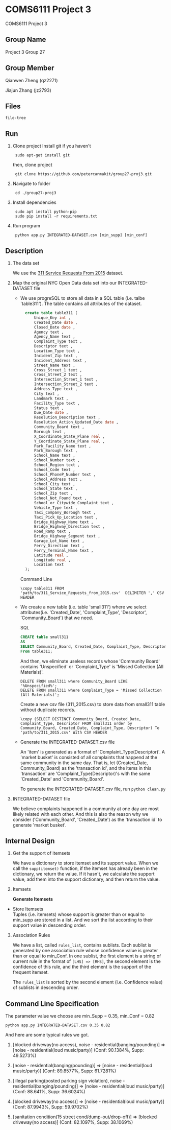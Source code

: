 # COMS6111 Project 3
COMS6111 Project 3

Group Name
--------
Project 3 Group 27

Group Member
--------
   Qianwen Zheng (qz2271)

   Jiajun Zhang (jz2793)
   
Files
--------
	file-tree

Run
--------

1. Clone project
	Install git if you haven't

		sudo apt-get install git

	then, clone project
	
		git clone https://github.com/petercanmakit/group27-proj3.git

2. Navigate to folder

		cd ./group27-proj3

3. Install dependencies

		sudo apt install python-pip
		sudo pip install -r requirements.txt
		
4. Run program
		
		python app.py INTEGRATED-DATASET.csv [min_supp] [min_conf]
		
Description
---------
1. The data set

	We use the [311 Service Requests From 2015](https://data.cityofnewyork.us/dataset/311-Service-Requests-From-2015/57g5-etyj) dataset.

2. Map the original NYC Open Data data set into our INTEGRATED-DATASET file
	
	* We use progreSQL to store all data in a SQL table (i.e. talbe 'table311'). The table contains all attributes of the dataset.
	
	  ```sql
		create table table311 (
			Unique_Key int ,
			Created_Date date ,
			Closed_Date date ,
			Agency text ,
			Agency_Name text ,
			Complaint_Type text ,
			Descriptor text ,
			Location_Type text ,
			Incident_Zip text ,
			Incident_Address text ,
			Street_Name text ,
			Cross_Street_1 text ,
			Cross_Street_2 text ,
			Intersection_Street_1 text ,
			Intersection_Street_2 text ,
			Address_Type text ,
			City text ,
			Landmark text ,
			Facility_Type text ,
			Status text ,
			Due_Date date ,
			Resolution_Description text ,
			Resolution_Action_Updated_Date date ,
			Community_Board text ,
			Borough text ,
			X_Coordinate_State_Plane real ,
			Y_Coordinate_State_Plane real ,
			Park_Facility_Name text ,
			Park_Borough text ,
			School_Name text ,
			School_Number text ,
			School_Region text ,
			School_Code text ,
			School_PhoneP_Number text ,
			School_Address text ,
			School_City text ,
			School_State text ,
			School_Zip text ,
			School_Not_Found text ,
			School_or_Citywide_Complaint text ,
			Vehicle_Type text ,
			Taxi_Company_Borough text ,
			Taxi_Pick_Up_Location text ,
			Bridge_Highway_Name text ,
			Bridge_Highway_Direction text ,
			Road_Ramp text ,
			Bridge_Highway_Segment text ,
			Garage_Lot_Name text ,
			Ferry_Direction text ,
			Ferry_Terminal_Name text ,
			Latitude real ,
			Longitude real ,
			Location text  
		);
	  ```
	
	  Command Line
	
	  ```
	  \copy table311 FROM 'path/to/311_Service_Requests_from_2015.csv'  DELIMITER ',' CSV HEADER
	  ```
	
	* We create a new table (i.e. table 'small311') where we select attributes(i.e. 'Created_Date', 'Complaint_Type', 'Descriptor', 'Community_Board') that we need. 
	
	  SQL

	  ```sql
	  CREATE table small311
	  AS
	  SELECT Community_Board, Created_Date, Complaint_Type, Descriptor
	  From table311;
	  ```

	  And then, we eliminate useless records whose 'Community Board' contains 'Unspecified' or 'Complaint_Type' is 'Missed Collection (All Materials)'.

	  ```
	  DELETE FROM small311 where Community_Board LIKE '%Unspecified%';
	  DELETE FROM small311 where Complaint_Type = 'Missed Collection (All Materials)';
	  ```
	  Create a new csv file (311_2015.csv) to store data from small311 table without duplicate records.
	  
	  ```
	  \copy (SELECT DISTINCT Community_Board, Created_Date, Complaint_Type, Descriptor FROM small311 order by Community_Board, Created_Date, Complaint_Type, Descriptor) To 'path/to/311_2015.csv' With CSV HEADER
	  ```
	
	* Generate the INTEGRATED-DATASET.csv file 
	
	  An 'item' is generated as a format of 'Complaint_Type(Descriptor)'. A 'market busket' is consisted of all complaints that happend at the same community in the same day. That is, let (Created_Date, Community_Board) as the 'transaction id', and the items in this 'transaction' are 'Complaint_Type(Descriptor)'s with the same 'Created_Date' and 'Community_Board'.
	
	  To generate the INTEGRATED-DATASET.csv file, run ```python clean.py```
	
3. INTEGRATED-DATASET file 
	
	We believe complaints happened in a community at one day are most likely related with each other. And this is also the reason why we consider ('Community_Board', 'Created_Date') as the 'transaction id' to generate 'market busket'.


Internal Design
---------

1. Get the support of itemsets

	We have a dictionary to store itemset and its support value. When we call the ```supp(itemset)``` function, if the itemset has already been in the dictionary, we return the value. If it hasn't, we calculate the support value, add them into the support dictionary, and then return the value.
	
2. Itemsets

	<b> Generate Itemsets </b>
	
* Store Itemsets  
  Tuples (i.e. itemsets) whose support is greater than or equal to min_supp are stored in a list. And we sort the list according to their support value in descending order.

3. Association Rules

	We have a list, called ```rules_list```, contains sublists. Each sublist is generated by one association rule whose confidence value is greater than or equal to min_Conf. In one sublist, the first element is a string of current rule in the format of ```[LHS] => [RHS]```, the second element is the confidence of this rule, and the third element is the support of the frequent itemset.
	
	The ```rules_list``` is sorted by the second element (i.e. Confidence value) of sublists in descending order.

Command Line Specification
---------
The parameter value we choose are min_Supp = 0.35,  min_Conf = 0.82
  ```
  python app.py INTEGRATED-DATASET.csv 0.35 0.82
  ```
And here are some typical rules we got.

  1. \[blocked driveway(no access), noise - residential(banging/pounding)] => \[noise - residential(loud music/party)] (Conf: 90.1384%, Supp: 49.5273%)
  
  2. \[noise - residential(banging/pounding)] => \[noise - residential(loud music/party)] (Conf: 89.8577%, Supp: 61.7281%)

  3. \[illegal parking(posted parking sign violation), noise - residential(banging/pounding)] => \[noise - residential(loud music/party)] (Conf: 88.641%, Supp: 36.6024%)
  
  4. \[blocked driveway(no access)] => \[noise - residential(loud music/party)] (Conf: 87.9943%, Supp: 59.9702%)

  5. \[sanitation condition(15 street cond/dump-out/drop-off)] => \[blocked driveway(no access)] (Conf: 82.1097%, Supp: 38.1069%)
